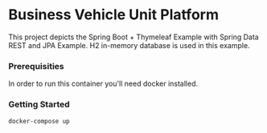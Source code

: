 # Business Vehicle Unit Platform

This project depicts the Spring Boot + Thymeleaf Example with Spring Data REST and JPA Example. H2 in-memory database is used in this example. 

### Prerequisities

In order to run this container you'll need docker installed.

### Getting Started

```shell
docker-compose up
